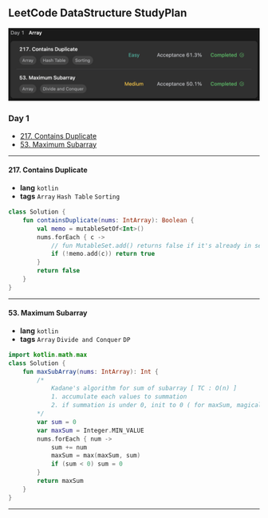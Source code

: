 ## LeetCode DataStructure StudyPlan

<img src="../../assets/leetcode_ds_lv1_day1.png" alt="leetcode_data_structure_level1_day1" style="zoom:50%;" />

### Day 1

- [217. Contains Duplicate](https://leetcode.com/problems/contains-duplicate/?envType=study-plan&id=data-structure-i)
- [53. Maximum Subarray](https://leetcode.com/problems/maximum-subarray/?envType=study-plan&id=data-structure-i)

---

#### 217. Contains Duplicate

- **lang**  `kotlin` 
- **tags**  `Array` `Hash Table` `Sorting`

```kotlin
class Solution {
    fun containsDuplicate(nums: IntArray): Boolean {
        val memo = mutableSetOf<Int>()
        nums.forEach { c -> 
            // fun MutableSet.add() returns false if it's already in set
            if (!memo.add(c)) return true
        }
        return false
    }
}
```

---

#### 53. Maximum Subarray

- **lang** `kotlin`
- **tags** `Array` `Divide and Conquer` `DP`

```kotlin
import kotlin.math.max
class Solution {
    fun maxSubArray(nums: IntArray): Int {
        /*
            Kadane's algorithm for sum of subarray [ TC : O(n) ]
            1. accumulate each values to summation
            2. if summation is under 0, init to 0 ( for maxSum, magical logic )
        */
        var sum = 0
        var maxSum = Integer.MIN_VALUE
        nums.forEach { num ->
            sum += num
            maxSum = max(maxSum, sum)
            if (sum < 0) sum = 0
        }
        return maxSum
    }
}
```

---

